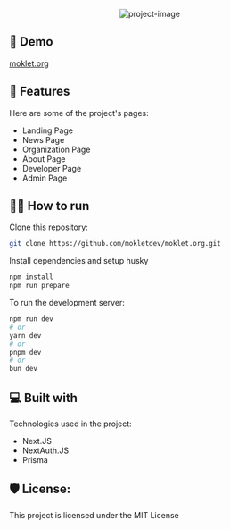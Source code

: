 <p align="center"><img src="https://socialify.git.ci/mokletdev/moklet.org/image?description=1&amp;font=Raleway&amp;forks=1&amp;issues=1&amp;language=1&amp;name=1&amp;owner=1&amp;pattern=Solid&amp;stargazers=1&amp;theme=Dark" alt="project-image"></p>

<h2>🚀 Demo</h2>

[moklet.org](https://www.moklet.org)

  
  
<h2>🧐 Features</h2>

Here are some of the project's pages:

*   Landing Page
*   News Page
*   Organization Page
*   About Page
*   Developer Page
*   Admin Page


<h2>🏃‍♂️ How to run</h2> 

Clone this repository:

```bash
git clone https://github.com/mokletdev/moklet.org.git
```

Install dependencies and setup husky

```bash
npm install
npm run prepare
```

To run the development server:

```bash
npm run dev
# or
yarn dev
# or
pnpm dev
# or
bun dev
```
  
<h2>💻 Built with</h2>

Technologies used in the project:

*   Next.JS
*   NextAuth.JS
*   Prisma

<h2>🛡️ License:</h2>

This project is licensed under the MIT License